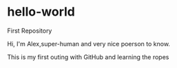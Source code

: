 # hello-world
First Repository

Hi, I'm Alex,super-human and very nice poerson to know.

This is my first outing with GitHub and learning the ropes
